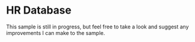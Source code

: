 # HR Database

This sample is still in progress, but feel free to take a look and suggest any improvements I can make to the sample.
